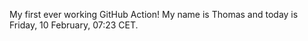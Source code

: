 My first ever working GitHub Action!
My name is Thomas and today is Friday, 10 February, 07:23 CET. 
